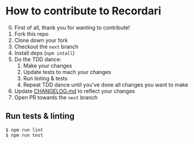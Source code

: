 # How to contribute to Recordari

0. First of all, thank you for wanting to contribute!
1. Fork this repo
2. Clone down your fork
3. Checkout the `next` branch
4. Install deps (`npm intall`)
5. Do the TDD dance:
    1. Make your changes
    2. Update tests to mach your changes
    3. Run linting & tests
    4. Repeat TDD dance until you've done all changes you want to make
6. Update [CHANGELOG.md](./CHANGELOG.md) to reflect your changes
7.  Open PR towards the `next` branch

## Run tests & linting
```
$ npm run lint
$ npm run test
```
